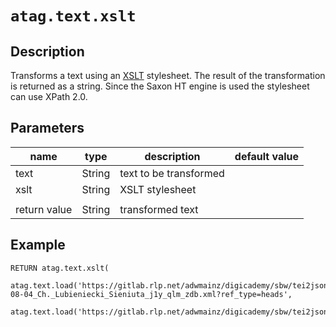 # `atag.text.xslt`

## Description

Transforms a text using an [XSLT](https://www.w3.org/TR/xslt20/) stylesheet. 
The result of the transformation is returned as a string.
Since the Saxon HT engine is used the stylesheet can use XPath 2.0.

## Parameters

| name         | type   | description            | default value |
|--------------|--------|------------------------|---------------|
| text         | String | text to be transformed |               |
| xslt         | String | XSLT stylesheet        |               |
|              |        |                        |               |
| return value | String | transformed text       |               |

## Example

```cypher
RETURN atag.text.xslt(
 atag.text.load('https://gitlab.rlp.net/adwmainz/digicademy/sbw/tei2json/-/raw/master/xml/Briefe/Lubieniecki_Gabriel_ua/1636-08-04_Ch._Lubieniecki_Sieniuta_j1y_qlm_zdb.xml?ref_type=heads',
 atag.text.load('https://gitlab.rlp.net/adwmainz/digicademy/sbw/tei2json/-/raw/master/xsl/standoff_property.xsl'))
```